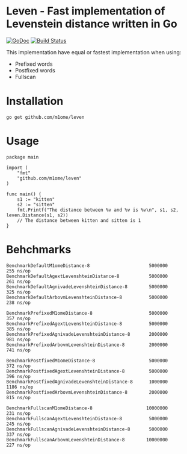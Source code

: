 # Leven - Fast implementation of Levenstein distance written in Go
[![GoDoc](https://godoc.org/github.com/m1ome/leven?status.svg)](https://godoc.org/github.com/m1ome/leven)
[![Build Status](https://travis-ci.org/m1ome/leven.svg?branch=master)](https://travis-ci.org/m1ome/leven)

This implementation have equal or fastest implementation when using:
- Prefixed words
- Postfixed words
- Fullscan

# Installation
```
go get github.com/m1ome/leven
```

# Usage
```
package main

import (
    "fmt"
    "github.com/m1ome/leven"
)

func main() {
    s1 := "kitten"
    s2 := "sitten"
    fmt.Printf("The distance between %v and %v is %v\n", s1, s2, leven.Distance(s1, s2))
    // The distance between kitten and sitten is 1
}
```

# Behchmarks
```
BenchmarkDefaultM1omeDistance-8                   	 5000000	       255 ns/op
BenchmarkDefaultAgextLevenshteinDistance-8        	 5000000	       261 ns/op
BenchmarkDefaultAgnivadeLevenshteinDistance-8     	 5000000	       325 ns/op
BenchmarkDefaultArbovmLevenshteinDistance-8       	 5000000	       238 ns/op

BenchmarkPrefixedM1omeDistance-8                  	 5000000	       357 ns/op
BenchmarkPrefixedAgextLevenshteinDistance-8       	 5000000	       385 ns/op
BenchmarkPrefixedAgnivadeLevenshteinDistance-8    	 2000000	       981 ns/op
BenchmarkPrefixedArbovmLevenshteinDistance-8      	 2000000	       741 ns/op

BenchmarkPostfixedM1omeDistance-8                 	 5000000	       372 ns/op
BenchmarkPostfixedAgextLevenshteinDistance-8      	 5000000	       396 ns/op
BenchmarkPostfixedAgnivadeLevenshteinDistance-8   	 1000000	      1186 ns/op
BenchmarkPostfixedArbovmLevenshteinDistance-8     	 2000000	       815 ns/op

BenchmarkFullscanM1omeDistance-8                  	10000000	       231 ns/op
BenchmarkFullscanAgextLevenshteinDistance-8       	 5000000	       245 ns/op
BenchmarkFullscanAgnivadeLevenshteinDistance-8    	 5000000	       337 ns/op
BenchmarkFullscanArbovmLevenshteinDistance-8      	10000000	       227 ns/op
```
